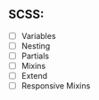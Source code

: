 ## SCSS:

- [ ] Variables
- [ ] Nesting
- [ ] Partials
- [ ] Mixins
- [ ] Extend
- [ ] Responsive Mixins
